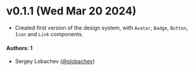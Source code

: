 # v0.1.1 (Wed Mar 20 2024)

- Created first version of the design system, with `Avatar`, `Badge`, `Button`, `Icon` and `Link` components.

#### Authors: 1

- Sergey Lobachev ([@slobachev](https://github.com/slobachev))
